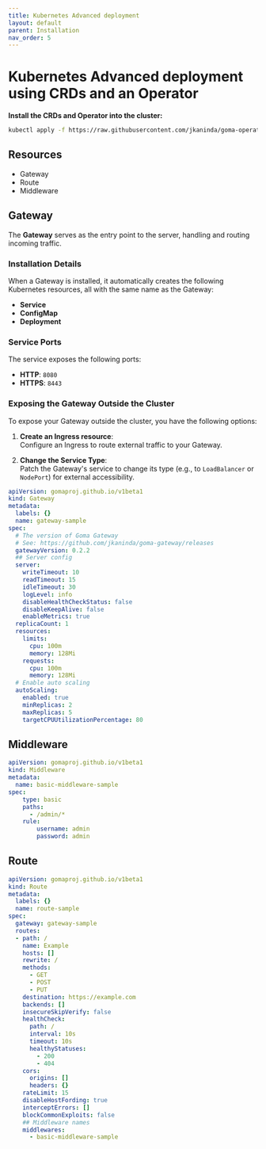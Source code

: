 ```yaml
---
title: Kubernetes Advanced deployment
layout: default
parent: Installation
nav_order: 5
---
```


# Kubernetes Advanced deployment using CRDs and an Operator

**Install the CRDs and Operator into the cluster:**

```sh
kubectl apply -f https://raw.githubusercontent.com/jkaninda/goma-operator/main/dist/install.yaml
```

## Resources

- Gateway
- Route
- Middleware

## Gateway
The **Gateway** serves as the entry point to the server, handling and routing incoming traffic.

### Installation Details

When a Gateway is installed, it automatically creates the following Kubernetes resources, all with the same name as the Gateway:

- **Service**
- **ConfigMap**
- **Deployment**

### Service Ports

The service exposes the following ports:

- **HTTP**: `8080`
- **HTTPS**: `8443`

### Exposing the Gateway Outside the Cluster

To expose your Gateway outside the cluster, you have the following options:

1. **Create an Ingress resource**:  
   Configure an Ingress to route external traffic to your Gateway.

2. **Change the Service Type**:  
   Patch the Gateway's service to change its type (e.g., to `LoadBalancer` or `NodePort`) for external accessibility.


```yaml
apiVersion: gomaproj.github.io/v1beta1
kind: Gateway
metadata:
  labels: {}
  name: gateway-sample
spec:
  # The version of Goma Gateway
  # See: https://github.com/jkaninda/goma-gateway/releases
  gatewayVersion: 0.2.2 
  ## Server config
  server:
    writeTimeout: 10
    readTimeout: 15
    idleTimeout: 30
    logLevel: info
    disableHealthCheckStatus: false
    disableKeepAlive: false
    enableMetrics: true
  replicaCount: 1
  resources:
    limits:
      cpu: 100m
      memory: 128Mi
    requests:
      cpu: 100m
      memory: 128Mi
  # Enable auto scaling
  autoScaling:
    enabled: true
    minReplicas: 2
    maxReplicas: 5
    targetCPUUtilizationPercentage: 80
```

## Middleware

```yaml
apiVersion: gomaproj.github.io/v1beta1
kind: Middleware
metadata:
  name: basic-middleware-sample
spec:
    type: basic
    paths:
      - /admin/*
    rule:
        username: admin
        password: admin
```

## Route

```yaml
apiVersion: gomaproj.github.io/v1beta1
kind: Route
metadata:
  labels: {}
  name: route-sample
spec:
  gateway: gateway-sample
  routes:
  - path: /
    name: Example
    hosts: []
    rewrite: /
    methods:
      - GET
      - POST
      - PUT
    destination: https://example.com
    backends: []
    insecureSkipVerify: false
    healthCheck:
      path: /
      interval: 10s
      timeout: 10s
      healthyStatuses:
        - 200
        - 404
    cors:
      origins: []
      headers: {}
    rateLimit: 15
    disableHostFording: true
    interceptErrors: []
    blockCommonExploits: false
    ## Middleware names
    middlewares:
      - basic-middleware-sample
```